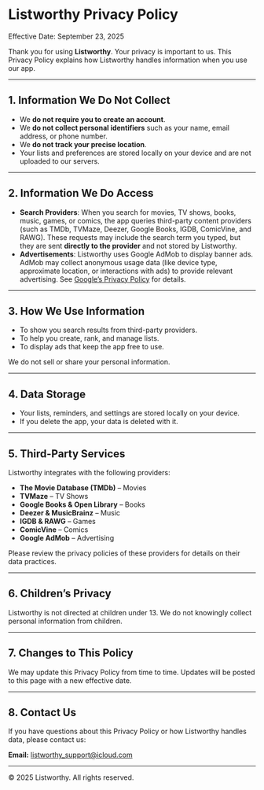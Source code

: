 # Listworthy Privacy Policy

Effective Date: September 23, 2025

Thank you for using **Listworthy**. Your privacy is important to us. This Privacy Policy explains how Listworthy handles information when you use our app.

---

## 1. Information We Do Not Collect
- We **do not require you to create an account**.
- We **do not collect personal identifiers** such as your name, email address, or phone number.
- We **do not track your precise location**.
- Your lists and preferences are stored locally on your device and are not uploaded to our servers.

---

## 2. Information We Do Access
- **Search Providers**: When you search for movies, TV shows, books, music, games, or comics, the app queries third-party content providers (such as TMDb, TVMaze, Deezer, Google Books, IGDB, ComicVine, and RAWG). These requests may include the search term you typed, but they are sent **directly to the provider** and not stored by Listworthy.
- **Advertisements**: Listworthy uses Google AdMob to display banner ads. AdMob may collect anonymous usage data (like device type, approximate location, or interactions with ads) to provide relevant advertising. See [Google’s Privacy Policy](https://policies.google.com/privacy) for details.

---

## 3. How We Use Information
- To show you search results from third-party providers.
- To help you create, rank, and manage lists.
- To display ads that keep the app free to use.

We do not sell or share your personal information.

---

## 4. Data Storage
- Your lists, reminders, and settings are stored locally on your device.
- If you delete the app, your data is deleted with it.

---

## 5. Third-Party Services
Listworthy integrates with the following providers:
- **The Movie Database (TMDb)** – Movies  
- **TVMaze** – TV Shows  
- **Google Books & Open Library** – Books  
- **Deezer & MusicBrainz** – Music  
- **IGDB & RAWG** – Games  
- **ComicVine** – Comics  
- **Google AdMob** – Advertising  

Please review the privacy policies of these providers for details on their data practices.

---

## 6. Children’s Privacy
Listworthy is not directed at children under 13. We do not knowingly collect personal information from children.

---

## 7. Changes to This Policy
We may update this Privacy Policy from time to time. Updates will be posted to this page with a new effective date.

---

## 8. Contact Us
If you have questions about this Privacy Policy or how Listworthy handles data, please contact us:  

**Email:** listworthy_support@icloud.com

---

© 2025 Listworthy. All rights reserved.
